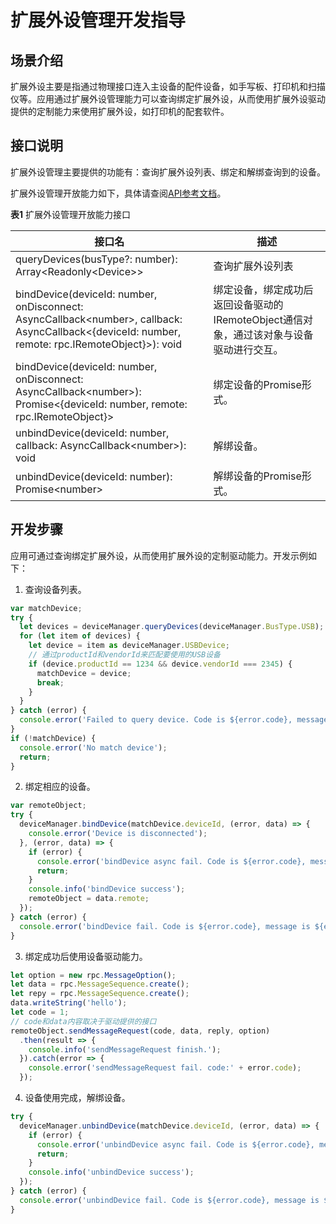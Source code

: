 # 扩展外设管理开发指导


## 场景介绍

扩展外设主要是指通过物理接口连入主设备的配件设备，如手写板、打印机和扫描仪等。应用通过扩展外设管理能力可以查询绑定扩展外设，从而使用扩展外设驱动提供的定制能力来使用扩展外设，如打印机的配套软件。


## 接口说明

扩展外设管理主要提供的功能有：查询扩展外设列表、绑定和解绑查询到的设备。

扩展外设管理开放能力如下，具体请查阅[API参考文档](../reference/apis/js-apis-driver-deviceManager.md)。

**表1** 扩展外设管理开放能力接口

| 接口名                                                                                                                                                      | 描述                                                                                    |
| ----------------------------------------------------------------------------------------------------------------------------------------------------------- | --------------------------------------------------------------------------------------- |
| queryDevices(busType?: number): Array&lt;Readonly&lt;Device&gt;&gt;                                                                                         | 查询扩展外设列表                                                                        |
| bindDevice(deviceId: number, onDisconnect: AsyncCallback&lt;number&gt;, callback: AsyncCallback&lt;{deviceId: number, remote: rpc.IRemoteObject}&gt;): void | 绑定设备，绑定成功后返回设备驱动的IRemoteObject通信对象，通过该对象与设备驱动进行交互。 |
| bindDevice(deviceId: number, onDisconnect: AsyncCallback&lt;number&gt;): Promise&lt;{deviceId: number, remote: rpc.IRemoteObject}&gt;                       | 绑定设备的Promise形式。                                                                 |
| unbindDevice(deviceId: number, callback: AsyncCallback&lt;number&gt;): void                                                                                 | 解绑设备。                                                                              |
| unbindDevice(deviceId: number): Promise&lt;number&gt;                                                                                                       | 解绑设备的Promise形式。                                                                              |


## 开发步骤

应用可通过查询绑定扩展外设，从而使用扩展外设的定制驱动能力。开发示例如下：


1. 查询设备列表。

  ```js
  var matchDevice;
  try {
    let devices = deviceManager.queryDevices(deviceManager.BusType.USB);
    for (let item of devices) {
      let device = item as deviceManager.USBDevice;
      // 通过productId和vendorId来匹配要使用的USB设备
      if (device.productId == 1234 && device.vendorId === 2345) {
        matchDevice = device;
        break;
      }
    }
  } catch (error) {
    console.error('Failed to query device. Code is ${error.code}, message is ${error.message}');
  }
  if (!matchDevice) {
    console.error('No match device');
    return;
  }
  ```

2. 绑定相应的设备。

  ```js
  var remoteObject;
  try {
    deviceManager.bindDevice(matchDevice.deviceId, (error, data) => {
      console.error('Device is disconnected');
    }, (error, data) => {
      if (error) {
        console.error('bindDevice async fail. Code is ${error.code}, message is ${error.message}');
        return;
      }
      console.info('bindDevice success');
      remoteObject = data.remote;
    });
  } catch (error) {
    console.error('bindDevice fail. Code is ${error.code}, message is ${error.message}');
  }
   ```

3. 绑定成功后使用设备驱动能力。

  ```js
  let option = new rpc.MessageOption();
  let data = rpc.MessageSequence.create();
  let repy = rpc.MessageSequence.create();
  data.writeString('hello');
  let code = 1;
  // code和data内容取决于驱动提供的接口
  remoteObject.sendMessageRequest(code, data, reply, option)
    .then(result => {
      console.info('sendMessageRequest finish.');
    }).catch(error => {
      console.error('sendMessageRequest fail. code:' + error.code);
    });
  ```

4. 设备使用完成，解绑设备。

  ```js
  try {
    deviceManager.unbindDevice(matchDevice.deviceId, (error, data) => {
      if (error) {
        console.error('unbindDevice async fail. Code is ${error.code}, message is ${error.message}');
        return;
      }
      console.info('unbindDevice success');
    });
  } catch (error) {
    console.error('unbindDevice fail. Code is ${error.code}, message is ${error.message}');
  }
  ```
